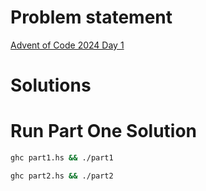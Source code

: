 
# Problem statement

[Advent of Code 2024 Day 1](https://adventofcode.com/2024/day/1)

# Solutions

# Run Part One Solution

```bash
ghc part1.hs && ./part1
```

```bash
ghc part2.hs && ./part2
```
